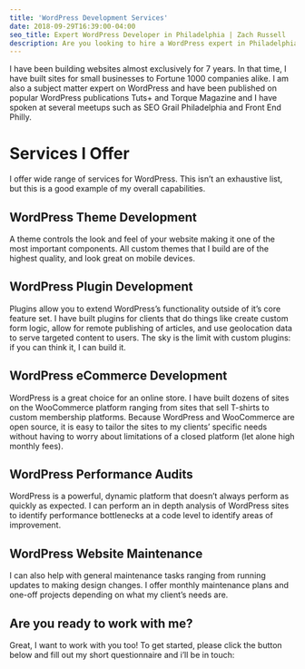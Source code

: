 ```yaml
---
title: 'WordPress Development Services'
date: 2018-09-29T16:39:00-04:00
seo_title: Expert WordPress Developer in Philadelphia | Zach Russell
description: Are you looking to hire a WordPress expert in Philadelphia? I have over 8 years experience building WordPress sites for small businesses and Fortune 500 companies alike. Hire me today!
---
```


I have been building websites almost exclusively for 7 years. In that time, I have built sites for small businesses to Fortune 1000 companies alike. I am also a subject matter expert on WordPress and have been published on popular WordPress publications Tuts+ and Torque Magazine and I have spoken at several meetups such as SEO Grail Philadelphia and Front End Philly.

# Services I Offer

I offer wide range of services for WordPress. This isn’t an exhaustive list, but this is a good example of my overall capabilities.

## WordPress Theme Development

A theme controls the look and feel of your website making it one of the most important components. All custom themes that I build are of the highest quality, and look great on mobile devices.

## WordPress Plugin Development

Plugins allow you to extend WordPress’s functionality outside of it’s core feature set. I have built plugins for clients that do things like create custom form logic, allow for remote publishing of articles, and use geolocation data to serve targeted content to users. The sky is the limit with custom plugins: if you can think it, I can build it.

## WordPress eCommerce Development

WordPress is a great choice for an online store. I have built dozens of sites on the WooCommerce platform ranging from sites that sell T-shirts to custom membership platforms. Because WordPress and WooCommerce are open source, it is easy to tailor the sites to my clients’ specific needs without having to worry about limitations of a closed platform (let alone high monthly fees).

## WordPress Performance Audits

WordPress is a powerful, dynamic platform that doesn’t always perform as quickly as expected. I can perform an in depth analysis of WordPress sites to identify performance bottlenecks at a code level to identify areas of improvement.

## WordPress Website Maintenance

I can also help with general maintenance tasks ranging from running updates to making design changes. I offer monthly maintenance plans and one-off projects depending on what my client’s needs are.

## Are you ready to work with me?

Great, I want to work with you too! To get started, please click the button below and fill out my short questionnaire and i’ll be in touch:

